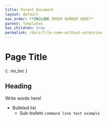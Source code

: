 ```yaml
---
title: Parent Document
layout: default
nav_order: **INCLUDE ORDER NUMBER HERE**
parent: Templates
has_children: true
permalink: /docs/file-name-without-extension
---
```



# Page Title
{: .no_toc }

## Heading
Write words here!
* Bulleted list
  * Sub-bullets
  ```command line text example```